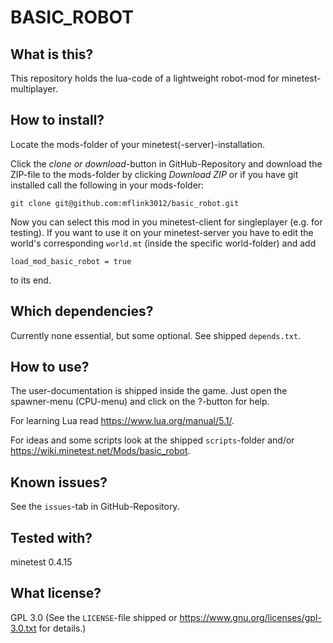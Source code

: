 # BASIC_ROBOT

## What is this?

This repository holds the lua-code of a lightweight robot-mod for minetest-multiplayer.

## How to install?

Locate the mods-folder of your minetest(-server)-installation.

Click the *clone or download*-button in GitHub-Repository and download the ZIP-file to the mods-folder by clicking *Download ZIP* or if you have git installed call the following in your mods-folder:
	
	git clone git@github.com:mflink3012/basic_robot.git

Now you can select this mod in you minetest-client for singleplayer (e.g. for testing). If you want to use it on your minetest-server you have to edit the world's corresponding ``world.mt`` (inside the specific world-folder) and add

	load_mod_basic_robot = true

to its end.

## Which dependencies?

Currently none essential, but some optional.
See shipped ``depends.txt``.

## How to use?

The user-documentation is shipped inside the game.
Just open the spawner-menu (CPU-menu) and click on the ?-button for help.

For learning Lua read <https://www.lua.org/manual/5.1/>.

For ideas and some scripts look at the shipped ``scripts``-folder and/or <https://wiki.minetest.net/Mods/basic_robot>.

## Known issues?

See the ``issues``-tab in GitHub-Repository.

## Tested with?

minetest 0.4.15

## What license?

GPL 3.0 (See the ``LICENSE``-file shipped or <https://www.gnu.org/licenses/gpl-3.0.txt> for details.)